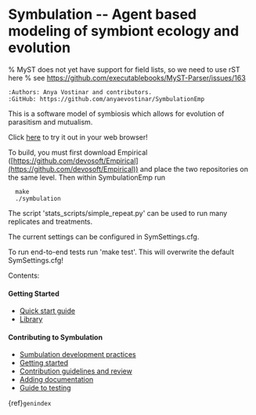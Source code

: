 # Symbulation -- Agent based modeling of symbiont ecology and evolution
% MyST does not yet have support for field lists, so we need to use rST here
% see https://github.com/executablebooks/MyST-Parser/issues/163
```{eval-rst}
:Authors: Anya Vostinar and contributors. 
:GitHub: https://github.com/anyaevostinar/SymbulationEmp
```

This is a software model of symbiosis which allows for evolution of
parasitism and mutualism.

Click [here](https://anyaevostinar.github.io/SymbulationEmp/web/symbulation.html) to
try it out in your web browser!

To build, you must first download Empirical
([https://github.com/devosoft/Empirical](https://github.com/devosoft/Empirical)) and place the two repositories
on the same level. Then within SymbulationEmp run
```
  make
  ./symbulation
```

The script 'stats\_scripts/simple\_repeat.py' can be
used to run many replicates and treatments.

The current settings can be configured in SymSettings.cfg.

To run end-to-end tests run 'make test'. This will overwrite the default
SymSettings.cfg!


Contents:
#### Getting Started 
* [Quick start guide]()
* [Library]()

#### Contributing to Symbulation


* [Sumbulation development practices]()
* [Getting started]()
* [Contribution guidelines and review]()
* [Adding documentation]()
* [Guide to testing]()


{ref}`genindex`
